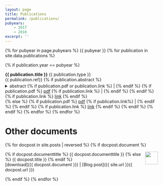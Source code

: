 ```yaml
---
layout: page
title: Publications
permalink: /publications/
pubyears:
    - 2017
    - 2016
excerpt: ''
---
```



{% for pubyear in page.pubyears %}
<span class="date">{{ pubyear }}</span>
{% for publication in site.data.publications  %}

{% if publication.year == pubyear %}

<b>{{ publication.title }}</b>
<span class="date">{{ publication.type }}</span><br>
{{ publication.ref}}
{% if publication.abstract %}
<details style="margin-top: -.7em">
  <summary class="publink">abstract
  {% if publication.pdf or publication.link %} | {% endif %}
  {% if publication.pdf %} 
  <a href="{{ publication.pdf }}">pdf</a>
  {% if publication.link %} | {% endif %}
  {% endif %}
  {% if publication.link %} 
  <a href="{{ publication.link }}">link</a>
  {% endif %}
  </summary>
  <p class="date">{{ publication.abstract }}</p>
</details>
{% else %}
{% if publication.pdf %} 
<span class="publink">
  <a href="{{ publication.pdf }}">pdf</a>
  {% if publication.link%} | {% endif %}
</span>
{% endif %}
{% if publication.link %}
  <a class="publink" href="{{ publication.link }}">link</a>
{% endif %}
{% endif %}
{% endif %}
{% endfor %}
{% endfor %}


# Other documents 


{% for docpost in site.posts | reversed %}
{% if docpost.document %}


<a href="{{ docpost.document }}"><img style="height: 3em; float: right;" src="{{ docpost.thumbnail }}"></a>
{% if docpost.documenttitle %}
  {{ docpost.documenttitle }}
  {% else %}
  {{ docpost.title }}
{% endif %}<br>
<span class="publink">[download]({{ docpost.document }}) | [Blog post]({{ site.url }}{{ docpost.url }})</span>



{% endif %}
{% endfor %}

